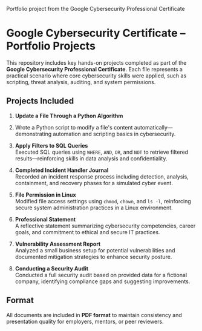 
Portfolio project from the Google Cybersecurity Professional Certificate
# Google Cybersecurity Certificate – Portfolio Projects

This repository includes key hands-on projects completed as part of the **Google Cybersecurity Professional Certificate**. Each file represents a practical scenario where core cybersecurity skills were applied, such as scripting, threat analysis, auditing, and system permissions.

## Projects Included

1. **Update a File Through a Python Algorithm**
   
 2.   Wrote a Python script to modify a file's content automatically—demonstrating automation and scripting basics in cybersecurity.

3. **Apply Filters to SQL Queries**  
   Executed SQL queries using `WHERE`, `AND`, `OR`, and `NOT` to retrieve filtered results—reinforcing skills in data analysis and confidentiality.

4. **Completed Incident Handler Journal**  
   Recorded an incident response process including detection, analysis, containment, and recovery phases for a simulated cyber event.

5. **File Permission in Linux**  
   Modified file access settings using `chmod`, `chown`, and `ls -l`, reinforcing secure system administration practices in a Linux environment.

6. **Professional Statement**  
   A reflective statement summarizing cybersecurity competencies, career goals, and commitment to ethical and secure IT practices.

7. **Vulnerability Assessment Report**  
   Analyzed a small business setup for potential vulnerabilities and documented mitigation strategies to enhance security posture.

8. **Conducting a Security Audit**  
   Conducted a full security audit based on provided data for a fictional company, identifying compliance gaps and suggesting improvements.

## Format

All documents are included in **PDF format** to maintain consistency and presentation quality for employers, mentors, or peer reviewers.

